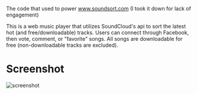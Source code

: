 The code that used to power www.soundsort.com (I took it down for lack of engagement)

This is a web music player that utilizes SoundCloud's api to sort the latest hot (and free/downloadable) tracks.  Users can connect through Facebook, then vote, comment, or "favorite" songs.  All songs are downloadable for free (non-downloadable tracks are excluded).

# Screenshot
![screenshot](http://i.imgur.com/m6EdAAg.png)
